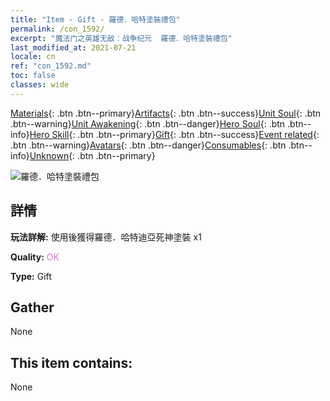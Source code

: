 ```yaml
---
title: "Item - Gift - 羅德．哈特塗裝禮包"
permalink: /con_1592/
excerpt: "魔法门之英雄无敌：战争纪元  羅德．哈特塗裝禮包"
last_modified_at: 2021-07-21
locale: cn
ref: "con_1592.md"
toc: false
classes: wide
---
```

 [Materials](/ItemsCN/){: .btn .btn--primary}[Artifacts](/ItemsCN/Artifacts/){: .btn .btn--success}[Unit Soul](/ItemsCN/UnitSoul/){: .btn .btn--warning}[Unit Awakening](/ItemsCN/UnitAwakening/){: .btn .btn--danger}[Hero Soul](/ItemsCN/HeroSoul/){: .btn .btn--info}[Hero Skill](/ItemsCN/HeroSkill/){: .btn .btn--primary}[Gift](/ItemsCN/Gift/){: .btn .btn--success}[Event related](/ItemsCN/Events/){: .btn .btn--warning}[Avatars](/ItemsCN/Avatars/){: .btn .btn--danger}[Consumables](/ItemsCN/Consumables/){: .btn .btn--info}[Unknown](/ItemsCN/Unknown/){: .btn .btn--primary}

 ![羅德．哈特塗裝禮包](/images/t/i_907204.png)

## 詳情
 **玩法詳解:** 使用後獲得羅德．哈特迪亞死神塗裝 x1

 **Quality:** <span style="color: #DA70D6">OK</span>

 **Type:** Gift

## Gather

  None

## This item contains:

  None

